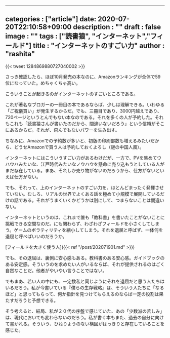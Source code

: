 
---
categories : ["article"]
date: 2020-07-20T22:10:58+09:00
description : ""
draft : false
image : ""
tags : ["読書猿", "インターネット","フィールド"]
title : "インターネットのすごい力"
author : "rashita"
---

{{< tweet 1284869880727040002 >}}  

さっき確認したら、ほぼ10月発売の本なのに、Amazonランキングが全体で59位になっていた。めちゃくちゃ高い。

こういうことが起きるのがインターネットのすごいところである。

これが著名なブロガーの一冊目の本であるならば、少しは理解できる。いわゆる「ご祝儀買い」が発生するからだ。でも、三冊目であり、3000円越えであり、720ページというとんでもない本なのである。それを多くの人が予約した。それもこれも「読書猿さんが書いたのだから、間違いないだろう」という信頼がそこにあるからだ。それが、飛んでもないパワーを生み出す。

ちなみに、Amazonでの予約数が多いと、初版の印刷部数も増えるみたいだから、どうせAmazonで買う人は予約しておくよろし（謎の中国人風）。

インターネットにはこういうすごい力があるわけだが、一方で、PVを集めてウハウハみたいな、江戸時代みたいなノウハウを懸命に売り込もうとしている人がまだ存在している。まあ、それしか売り物がないのだろうから、仕方がないといえば仕方がない。

でも、それって、上のインターネットのすごい力を、ほとんどまったく発揮させていない。むしろ、リアルの世界でよくある話を極めて小規模で展開しているだけの話である。それがうまくいくかどうかは別にして、つまらないことは間違いない。

インターネットというのは、これまで誰も「教科書」を書いたことがないことに挑戦できる空間なのだ。にも関わらず、わざわざフィールドを小さくしてしまう。ゲームのボラティリティを縮小してしまう。それを退屈と呼ばず、一体何を退屈と呼べばいいのだろうか。

[フィールドを大きく使う人]({{< ref "/post/202071901.md" >}})  

でも、その退屈は、裏側に安心感もある。教科書のある安心感。ガイドブックのある安定感。そういうのを求めたい人がいるならば、それが提供されるのはごく自然なことだ。他者がやいやい言うことではない。

でもまあ、若い人の中にも、一定数私と同じようにそれを退屈だと思う人たちはいるだろう。私が今書いている『僕らの生存戦略』は、そういう人たちに「なるほど」と思ってもらって、何か指針を見つけてもらえるのならば一定の役割は果たすだろうと予想できる。

そう考えると、結局、私が２０代の序盤で感じていた、あの「少数派の苦しみ」は、現代においても変わらないのだろう。私が書く本もまた、過去の自分に向けて書かれる。そういう、ひねりようのない構図がはっきりと存在していることを感じた。